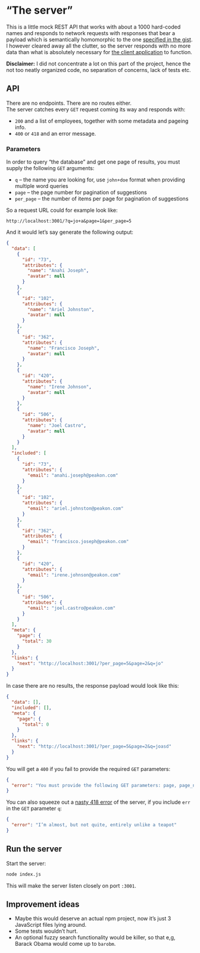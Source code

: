 # “The server”

This is a little mock REST API that works with about a 1000 hard-coded names and responds to network requests with responses that bear a payload which is semantically homomorphic to the one [specified in the gist](https://gist.github.com/daviferreira/41238222ac31fe36348544ee1d4a9a5e). I however cleared away all the clutter, so the server responds with no more data than what is absolutely necessary for [the client application](../client/README.md) to function.

**Disclaimer:** I did not concentrate a lot on this part of the project, hence the not too neatly organized code, no separation of concerns, lack of tests etc.

## API

There are no endpoints. There are no routes either.<br />
The server catches every `GET` request coming its way and responds with:

- `200` and a list of employees, together with some metadata and pageing info.
- `400` or `418` and an error message.

### Parameters

In order to query “the database” and get one page of results, you must supply the following `GET` arguments:
- `q` – the name you are looking for, use `john+doe` format when providing multiple word queries
- `page` – the page number for pagination of suggestions
- `per_page` – the number of items per page for pagination of suggestions

So a request URL could for example look like:
```
http://localhost:3001/?q=jo+a&page=1&per_page=5
```
And it would let’s say generate the following output:
```json
{
  "data": [
    {
      "id": "73",
      "attributes": {
        "name": "Anahi Joseph",
        "avatar": null
      }
    },
    {
      "id": "102",
      "attributes": {
        "name": "Ariel Johnston",
        "avatar": null
      }
    },
    {
      "id": "362",
      "attributes": {
        "name": "Francisco Joseph",
        "avatar": null
      }
    },
    {
      "id": "420",
      "attributes": {
        "name": "Irene Johnson",
        "avatar": null
      }
    },
    {
      "id": "506",
      "attributes": {
        "name": "Joel Castro",
        "avatar": null
      }
    }
  ],
  "included": [
    {
      "id": "73",
      "attributes": {
        "email": "anahi.joseph@peakon.com"
      }
    },
    {
      "id": "102",
      "attributes": {
        "email": "ariel.johnston@peakon.com"
      }
    },
    {
      "id": "362",
      "attributes": {
        "email": "francisco.joseph@peakon.com"
      }
    },
    {
      "id": "420",
      "attributes": {
        "email": "irene.johnson@peakon.com"
      }
    },
    {
      "id": "506",
      "attributes": {
        "email": "joel.castro@peakon.com"
      }
    }
  ],
  "meta": {
    "page": {
      "total": 30
    }
  },
  "links": {
    "next": "http://localhost:3001/?per_page=5&page=2&q=jo"
  }
}
```

In case there are no results, the response payload would look like this:
```json
{
  "data": [],
  "included": [],
  "meta": {
    "page": {
      "total": 0
    }
  },
  "links": {
    "next": "http://localhost:3001/?per_page=5&page=2&q=joasd"
  }
}
```

You will get a `400` if you fail to provide the required `GET` parameters:
```json
{
  "error": "You must provide the following GET parameters: page, page_number, q"
}
```

You can also squeeze out a [nasty 418 error](https://developer.mozilla.org/en-US/docs/Web/HTTP/Status/418) of the server, if you include `err` in the `GET` parameter `q`:
```json
{
  "error": "I’m almost, but not quite, entirely unlike a teapot"
}
```
## Run the server

Start the server:
```bash
node index.js
```
This will make the server listen closely on port `:3001`.

## Improvement ideas

- Maybe this would deserve an actual npm project, now it’s just 3 JavaScript files lying around.
- Some tests wouldn’t hurt.
- An optional fuzzy search functionality would be killer, so that e,g, Barack Obama would come up to `barobm`.
